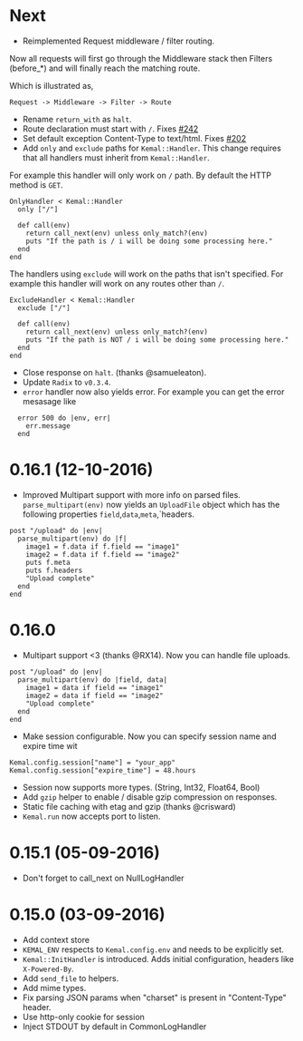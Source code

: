 # Next

- Reimplemented Request middleware / filter routing. 

Now all requests will first go through the Middleware stack then Filters (before_*) and will finally reach the matching route.

Which is illustrated as,

```
Request -> Middleware -> Filter -> Route
```

- Rename `return_with` as `halt`.
- Route declaration must start with `/`.  Fixes [#242](https://github.com/sdogruyol/kemal/issues/242)
- Set default exception Content-Type to text/html. Fixes [#202](https://github.com/sdogruyol/kemal/issues/242)
- Add `only` and `exclude` paths for `Kemal::Handler`. This change requires that all handlers must inherit from `Kemal::Handler`. 

For example this handler will only work on `/` path. By default the HTTP method is `GET`.


```crystal
OnlyHandler < Kemal::Handler
  only ["/"]
  
  def call(env)
    return call_next(env) unless only_match?(env)
    puts "If the path is / i will be doing some processing here."
  end
end
```

The handlers using `exclude` will work on the paths that isn't specified. For example this handler will work on any routes other than `/`.

```crystal
ExcludeHandler < Kemal::Handler
  exclude ["/"]
  
  def call(env)
    return call_next(env) unless only_match?(env)
    puts "If the path is NOT / i will be doing some processing here."
  end
end
```

- Close response on `halt`. (thanks @samueleaton).
- Update `Radix` to `v0.3.4`.
- `error` handler now also yields error. For example you can get the error mesasage like

```crystal
  error 500 do |env, err|
    err.message
  end
```

# 0.16.1 (12-10-2016)

- Improved Multipart support with more info on parsed files. `parse_multipart(env)` now yields
an `UploadFile` object which has the following properties `field`,`data`,`meta`,`headers.	

```crystal
post "/upload" do |env|
  parse_multipart(env) do |f|
    image1 = f.data if f.field == "image1"
    image2 = f.data if f.field == "image2"
    puts f.meta
    puts f.headers
    "Upload complete"
  end
end
```

# 0.16.0

- Multipart support <3 (thanks @RX14). Now you can handle file uploads.
  
```crystal
post "/upload" do |env|
  parse_multipart(env) do |field, data|
    image1 = data if field == "image1"
    image2 = data if field == "image2"
    "Upload complete"
  end
end
  ```

- Make session configurable. Now you can specify session name and expire time wit

```crystal
Kemal.config.session["name"] = "your_app"
Kemal.config.session["expire_time"] = 48.hours
```

- Session now supports more types. (String, Int32, Float64, Bool)
- Add `gzip` helper to enable / disable gzip compression on responses.
- Static file caching with etag and gzip (thanks @crisward)
- `Kemal.run` now accepts port to listen.

# 0.15.1 (05-09-2016)

- Don't forget to call_next on NullLogHandler

# 0.15.0 (03-09-2016)

- Add context store
- `KEMAL_ENV` respects to `Kemal.config.env` and needs to be explicitly set.
- `Kemal::InitHandler` is introduced. Adds initial configuration, headers like `X-Powered-By`.
- Add `send_file` to helpers.
- Add mime types.
- Fix parsing JSON params when "charset" is present in "Content-Type" header.
- Use http-only cookie for session 
- Inject STDOUT by default in CommonLogHandler
